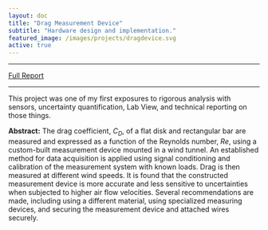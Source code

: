 ```yaml
---
layout: doc
title: "Drag Measurement Device"
subtitle: "Hardware design and implementation."
featured_image: /images/projects/dragdevice.svg
active: true
---
```


* * *
[Full Report](https://andrewtorgesen.github.io/res/DragDeviceReport.pdf)
* * *

This project was one of my first exposures to rigorous analysis with sensors, uncertainty quantification, Lab View, and technical reporting on those things.

**Abstract:** The drag coefficient, $C_D$, of a flat disk and rectangular bar are measured
and expressed as a function of the Reynolds number, $Re$, using a custom-built
measurement device mounted in a wind tunnel. An established method for data
acquisition is applied using signal conditioning and calibration of the measurement system with known loads. Drag is then measured at different wind speeds.
It is found that the constructed measurement device is more accurate and less
sensitive to uncertainties when subjected to higher air flow velocities. Several
recommendations are made, including using a different material, using specialized measuring devices, and securing the measurement device and attached wires
securely.
